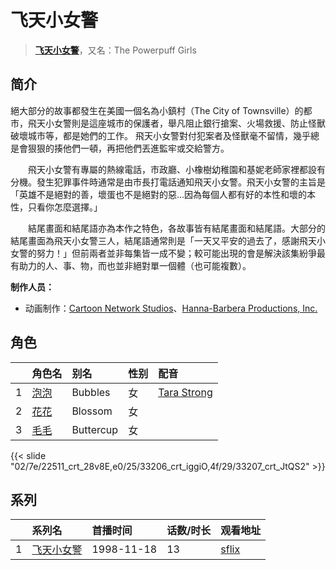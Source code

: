 # 飞天小女警


> <u>**[飞天小女警](https://bgm.tv/subject/30627)**</u>，又名：The Powerpuff Girls

## 简介

絕大部分的故事都發生在美國一個名為小鎮村（The City of Townsville）的都市，飛天小女警則是這座城市的保護者，舉凡阻止銀行搶案、火場救援、防止怪獸破壞城市等，都是她們的工作。 飛天小女警對付犯案者及怪獸毫不留情，幾乎總是會狠狠的揍他們一頓，再把他們丟進監牢或交給警方。

　　飛天小女警有專屬的熱線電話，市政廳、小橡樹幼稚園和基妮老師家裡都設有分機。發生犯罪事件時通常是由市長打電話通知飛天小女警。飛天小女警的主旨是「英雄不是絕對的善，壞蛋也不是絕對的惡…因為每個人都有好的本性和壞的本性，只看你怎麼選擇。」

　　結尾畫面和結尾語亦為本作之特色，各故事皆有結尾畫面和結尾語。大部分的結尾畫面為飛天小女警三人，結尾語通常則是「一天又平安的過去了，感謝飛天小女警的努力！」但前兩者並非每集皆一成不變；較可能出現的會是解決該集紛爭最有助力的人、事、物，而也並非絕對單一個體（也可能複數）。

**制作人员：**
- 动画制作：[Cartoon Network Studios](https://bgm.tv/person/31983)、[Hanna-Barbera Productions, Inc.](https://bgm.tv/person/31984)

## 角色

|     |   角色名   |   别名  | 性别 |  配音  |
|:--- |:------  |:----      |:---  |:--   |
| 1 | [泡泡](https://bgm.tv/character/22511) | Bubbles | 女 | [Tara Strong](https://bgm.tv/person/18562) |
| 2 | [花花](https://bgm.tv/character/33206) | Blossom | 女 |  |
| 3 | [毛毛](https://bgm.tv/character/33207) | Buttercup | 女 |  |

{{< slide "02/7e/22511_crt_28v8E,e0/25/33206_crt_iggiO,4f/29/33207_crt_JtQS2" >}}

## 系列

|     | 系列名   | 首播时间       | 话数/时长 | 观看地址                                                                         |
| :-- | :---- | :--------- | :---- | :--------------------------------------------------------------------------- |
| 1   |[飞天小女警](https://bgm.tv/subject/30627)| 1998-11-18 | 13    | [sflix](https://sflix.to/watch-tv/free-the-powerpuff-girls-hd-38710.8009329) |








